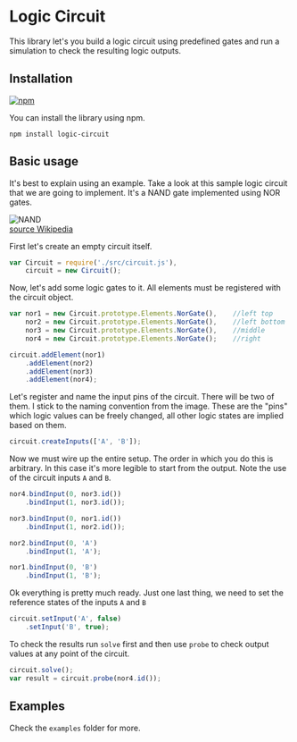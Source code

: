 # Logic Circuit

This library let's you build a logic circuit using predefined gates and run a simulation to check the resulting logic outputs.

## Installation

[![npm](https://img.shields.io/npm/v/logic-circuit.svg)](https://www.npmjs.com/package/logic-circuit)

You can install the library using npm.

```
npm install logic-circuit
```

## Basic usage

It's best to explain using an example. Take a look at this sample logic circuit that we are going to implement. It's a NAND gate implemented using NOR gates.

![NAND](https://upload.wikimedia.org/wikipedia/commons/2/2b/NAND_from_NOR.svg "NAND")  
[source Wikipedia](https://en.wikipedia.org/wiki/NAND_gate)

First let's create an empty circuit itself.

```javascript
var Circuit = require('./src/circuit.js'),
    circuit = new Circuit();
```

Now, let's add some logic gates to it. All elements must be registered with the circuit object.

```javascript
var nor1 = new Circuit.prototype.Elements.NorGate(),    //left top
    nor2 = new Circuit.prototype.Elements.NorGate(),    //left bottom
    nor3 = new Circuit.prototype.Elements.NorGate(),    //middle
    nor4 = new Circuit.prototype.Elements.NorGate();    //right

circuit.addElement(nor1)
    .addElement(nor2)
    .addElement(nor3)
    .addElement(nor4);
```

Let's register and name the input pins of the circuit. There will be two of them. I stick to the naming convention from the image. These are the "pins" which logic values can be freely changed, all other logic states are implied based on them.

```javascript
circuit.createInputs(['A', 'B']);
```

Now we must wire up the entire setup. The order in which you do this is arbitrary. In this case it's more legible to start from the output. Note the use of the circuit inputs ``A`` and ``B``.

```javascript
nor4.bindInput(0, nor3.id())
    .bindInput(1, nor3.id());

nor3.bindInput(0, nor1.id())
    .bindInput(1, nor2.id());

nor2.bindInput(0, 'A')
    .bindInput(1, 'A');

nor1.bindInput(0, 'B')
    .bindInput(1, 'B');

```
Ok everything is pretty much ready. Just one last thing, we need to set the reference states of the inputs ``A`` and ``B``

```javascript
circuit.setInput('A', false)
    .setInput('B', true);
```

To check the results run ``solve`` first and then use ``probe`` to check output values at any point of the circuit.

```javascript
circuit.solve();
var result = circuit.probe(nor4.id());
```

## Examples

Check the ``examples`` folder for more.